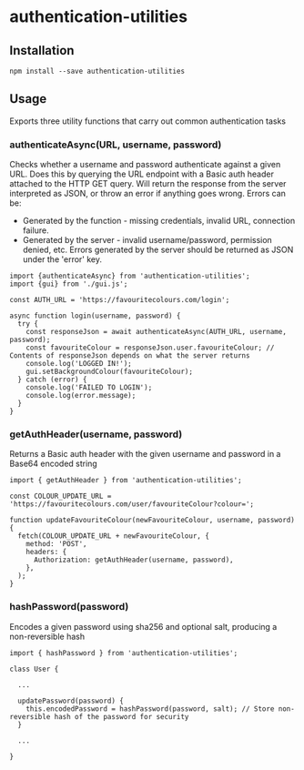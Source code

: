 # authentication-utilities

## Installation
```npm install --save authentication-utilities ```

## Usage
Exports three utility functions that carry out common authentication tasks

### authenticateAsync(URL, username, password)
Checks whether a username and password authenticate against a given URL.
Does this by querying the URL endpoint with a Basic auth header attached to the HTTP GET query.
Will return the response from the server interpreted as JSON, or throw an error if anything goes wrong.
Errors can be:
* Generated by the function - missing credentials, invalid URL, connection failure.
* Generated by the server - invalid username/password, permission denied, etc.
Errors generated by the server should be returned as JSON under the 'error' key.

```
import {authenticateAsync} from 'authentication-utilities';
import {gui} from './gui.js';

const AUTH_URL = 'https://favouritecolours.com/login';

async function login(username, password) {
  try {
    const responseJson = await authenticateAsync(AUTH_URL, username, password);
    const favouriteColour = responseJson.user.favouriteColour; // Contents of responseJson depends on what the server returns
    console.log('LOGGED IN!');
    gui.setBackgroundColour(favouriteColour);
  } catch (error) {
    console.log('FAILED TO LOGIN');
    console.log(error.message);
  }
}
```

### getAuthHeader(username, password)
Returns a Basic auth header with the given username and password in a Base64 encoded string

```
import { getAuthHeader } from 'authentication-utilities';

const COLOUR_UPDATE_URL = 'https://favouritecolours.com/user/favouriteColour?colour=';

function updateFavouriteColour(newFavouriteColour, username, password) {
  fetch(COLOUR_UPDATE_URL + newFavouriteColour, {
    method: 'POST',
    headers: {
      Authorization: getAuthHeader(username, password),
    },
  );
}
```

### hashPassword(password)
Encodes a given password using sha256 and optional salt, producing a non-reversible hash

```
import { hashPassword } from 'authentication-utilities';

class User {

  ...

  updatePassword(password) {
    this.encodedPassword = hashPassword(password, salt); // Store non-reversible hash of the password for security
  }

  ...

}
```
